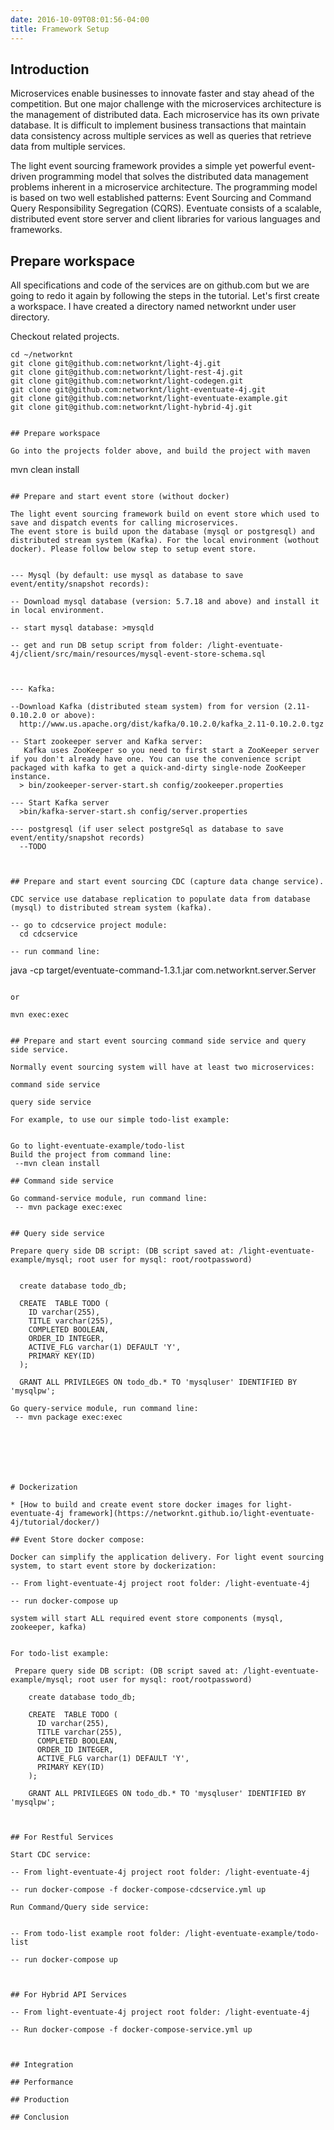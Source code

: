 ```yaml
---
date: 2016-10-09T08:01:56-04:00
title: Framework Setup
---
```


## Introduction

Microservices enable businesses to innovate faster and stay ahead of the competition.
But one major challenge with the microservices architecture is the management of distributed data. Each microservice has its own private database.
It is difficult to implement business transactions that maintain data consistency across multiple services as well as queries that retrieve data from multiple services.

The light event sourcing framework provides a simple yet powerful event-driven programming model that solves the distributed data management problems inherent in a microservice architecture.
The programming model is based on two well established patterns: Event Sourcing and Command Query Responsibility Segregation (CQRS).
Eventuate consists of a scalable, distributed event store server and client libraries for various languages and frameworks.

## Prepare workspace

All specifications and code of the services are on github.com but we are going to
redo it again by following the steps in the tutorial. Let's first create a
workspace. I have created a directory named networknt under user directory.

Checkout related projects.

```
cd ~/networknt
git clone git@github.com:networknt/light-4j.git
git clone git@github.com:networknt/light-rest-4j.git
git clone git@github.com:networknt/light-codegen.git
git clone git@github.com:networknt/light-eventuate-4j.git
git clone git@github.com:networknt/light-eventuate-example.git
git clone git@github.com:networknt/light-hybrid-4j.git


## Prepare workspace

Go into the projects folder above, and build the project with maven

```
mvn clean install

```

## Prepare and start event store (without docker)

The light event sourcing framework build on event store which used to save and dispatch events for calling microservices.
The event store is build upon the database (mysql or postgresql) and distributed stream system (Kafka). For the local environment (wothout docker). Please follow below step to setup event store.


--- Mysql (by default: use mysql as database to save event/entity/snapshot records):

-- Download mysql database (version: 5.7.18 and above) and install it in local environment.

-- start mysql database: >mysqld

-- get and run DB setup script from folder: /light-eventuate-4j/client/src/main/resources/mysql-event-store-schema.sql



--- Kafka:

--Download Kafka (distributed steam system) from for version (2.11-0.10.2.0 or above):
  http://www.us.apache.org/dist/kafka/0.10.2.0/kafka_2.11-0.10.2.0.tgz

-- Start zookeeper server and Kafka server:
   Kafka uses ZooKeeper so you need to first start a ZooKeeper server if you don't already have one. You can use the convenience script packaged with kafka to get a quick-and-dirty single-node ZooKeeper instance.
  > bin/zookeeper-server-start.sh config/zookeeper.properties

--- Start Kafka server
  >bin/kafka-server-start.sh config/server.properties

--- postgresql (if user select postgreSql as database to save event/entity/snapshot records)
  --TODO



## Prepare and start event sourcing CDC (capture data change service).

CDC service use database replication to populate data from database (mysql) to distributed stream system (kafka).

-- go to cdcservice project module:
  cd cdcservice

-- run command line:
  ```
  java -cp target/eventuate-command-1.3.1.jar com.networknt.server.Server
  ```

  or

  mvn exec:exec


## Prepare and start event sourcing command side service and query side service.

Normally event sourcing system will have at least two microservices:

command side service

query side service

For example, to use our simple todo-list example:


 Go to light-eventuate-example/todo-list
 Build the project from command line:
   --mvn clean install

## Command side service

 Go command-service module, run command line:
   -- mvn package exec:exec


## Query side service

 Prepare query side DB script: (DB script saved at: /light-eventuate-example/mysql; root user for mysql: root/rootpassword)


    create database todo_db;

    CREATE  TABLE TODO (
      ID varchar(255),
      TITLE varchar(255),
      COMPLETED BOOLEAN,
      ORDER_ID INTEGER,
      ACTIVE_FLG varchar(1) DEFAULT 'Y',
      PRIMARY KEY(ID)
    );

    GRANT ALL PRIVILEGES ON todo_db.* TO 'mysqluser' IDENTIFIED BY 'mysqlpw';

 Go query-service module, run command line:
   -- mvn package exec:exec







# Dockerization

* [How to build and create event store docker images for light-eventuate-4j framework](https://networknt.github.io/light-eventuate-4j/tutorial/docker/)

## Event Store docker compose:

Docker can simplify the application delivery. For light event sourcing system, to start event store by dockerization:

  -- From light-eventuate-4j project root folder: /light-eventuate-4j

  -- run docker-compose up

 system will start ALL required event store components (mysql, zookeeper, kafka)


  For todo-list example:

   Prepare query side DB script: (DB script saved at: /light-eventuate-example/mysql; root user for mysql: root/rootpassword)

      create database todo_db;

      CREATE  TABLE TODO (
        ID varchar(255),
        TITLE varchar(255),
        COMPLETED BOOLEAN,
        ORDER_ID INTEGER,
        ACTIVE_FLG varchar(1) DEFAULT 'Y',
        PRIMARY KEY(ID)
      );

      GRANT ALL PRIVILEGES ON todo_db.* TO 'mysqluser' IDENTIFIED BY 'mysqlpw';



## For Restful Services

 Start CDC service:

  -- From light-eventuate-4j project root folder: /light-eventuate-4j

  -- run docker-compose -f docker-compose-cdcservice.yml up

 Run Command/Query side service:


  -- From todo-list example root folder: /light-eventuate-example/todo-list

  -- run docker-compose up



## For Hybrid API Services

  -- From light-eventuate-4j project root folder: /light-eventuate-4j

  -- Run docker-compose -f docker-compose-service.yml up



## Integration

## Performance

## Production

## Conclusion


